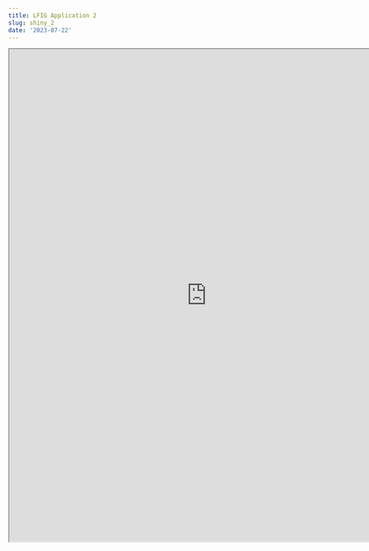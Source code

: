```yaml
---
title: LFIG Application 2
slug: shiny_2
date: '2023-07-22'
---
```


<iframe src="http://3.16.57.112:3838/app_2" width="800" height="1000"></iframe>


